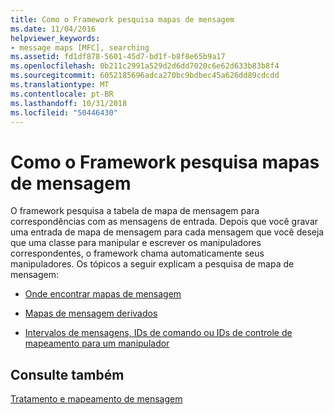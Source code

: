 ```yaml
---
title: Como o Framework pesquisa mapas de mensagem
ms.date: 11/04/2016
helpviewer_keywords:
- message maps [MFC], searching
ms.assetid: fd1df878-5601-45d7-bd1f-b8f8e65b9a17
ms.openlocfilehash: 0b211c2991a529d2d6dd7020c6e62d633b83b8f4
ms.sourcegitcommit: 6052185696adca270bc9bdbec45a626dd89cdcdd
ms.translationtype: MT
ms.contentlocale: pt-BR
ms.lasthandoff: 10/31/2018
ms.locfileid: "50446430"
---
```

# <a name="how-the-framework-searches-message-maps"></a>Como o Framework pesquisa mapas de mensagem

O framework pesquisa a tabela de mapa de mensagem para correspondências com as mensagens de entrada. Depois que você gravar uma entrada de mapa de mensagem para cada mensagem que você deseja que uma classe para manipular e escrever os manipuladores correspondentes, o framework chama automaticamente seus manipuladores. Os tópicos a seguir explicam a pesquisa de mapa de mensagem:

- [Onde encontrar mapas de mensagem](../mfc/where-to-find-message-maps.md)

- [Mapas de mensagem derivados](../mfc/derived-message-maps.md)

- [Intervalos de mensagens, IDs de comando ou IDs de controle de mapeamento para um manipulador](../mfc/handlers-for-message-map-ranges.md)

## <a name="see-also"></a>Consulte também

[Tratamento e mapeamento de mensagem](../mfc/message-handling-and-mapping.md)

